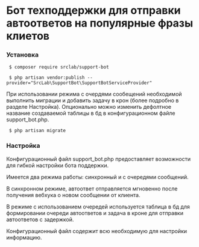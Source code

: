 # Бот техподдержки для отправки автоответов на популярные фразы клиетов

### Установка

```
 $ composer require srclab/support-bot

 $ php artisan vendor:publish --provider="SrcLab\SupportBot\SupportBotServiceProvider"
```

При использовании режима с очердями сообещений необходимой выполнить миграции
и добавить задачу в крон (более подробно в разделе Настройка).
Опционально можно изменить дефолтное название создаваемой таблицы в бд
в конфигурационном файле support_bot.php.

```
 $ php artisan migrate
```

### Настройка

Конфигурационный файл support_bot.php предоставляет возможности для
гибкой настройки бота поддержки.

Имеется два режима работы: синхронный и с очередями сообщений.

В синхронном режиме, автоответ отправляется мгновенно после получения вебхука
о новом сообщении от клиента.

В режиме с использованием очередей используется таблица в бд для формировании
очереди автоответов и задача в кроне для отправки автоответов с задержкой.

Конфигурационный файл содержит всю необходимую для настройки информацию.
